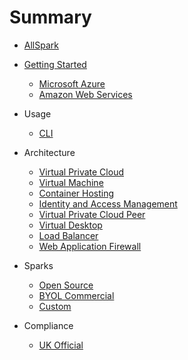 # Summary

* [AllSpark](README.md)

* [Getting Started](/getting-started/overview.md)
  * [Microsoft Azure](/getting-started/azure.md)
  * [Amazon Web Services](/getting-started/aws.md)

* Usage
  * [CLI](/usage/cli.md)

* Architecture
  * [Virtual Private Cloud](/architecture/vpc.md)
  * [Virtual Machine](/architecture/virtual-machine.md)
  * [Container Hosting](/architecture/kubernetes.md)
  * [Identity and Access Management](/architecture/iam.md)
  * [Virtual Private Cloud Peer](/architecture/vpc-peer.md)
  * [Virtual Desktop](/architecture/vdi.md)  
  * [Load Balancer](/architecture/load-balancer.md)
  * [Web Application Firewall](/architecture/waf.md)

* Sparks
  * [Open Source](/sparks/open-source.md)
  * [BYOL Commercial](/sparks/commercial.md)
  * [Custom](/sparks/custom.md)

* Compliance
  * [UK Official](/compliance/uk-official/overview.md)
